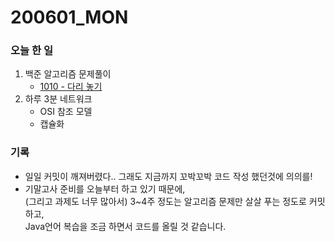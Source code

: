 # 200601_MON
### 오늘 한 일
1. 백준 알고리즘 문제풀이
    - [1010 - 다리 놓기](https://github.com/linear14/algorithm/blob/master/src/algorithm_beakjoon/1010_%EB%8B%A4%EB%A6%AC%20%EB%86%93%EA%B8%B0.kt)
1. 하루 3분 네트워크
    - OSI 참조 모델
    - 캡슐화
  
### 기록
- 일일 커밋이 깨져버렸다..  그래도 지금까지 꼬박꼬박 코드 작성 했던것에 의의를!  
- 기말고사 준비를 오늘부터 하고 있기 때문에,  
(그리고 과제도 너무 많아서) 3~4주 정도는 알고리즘 문제만 살살 푸는 정도로 커밋하고,  
Java언어 복습을 조금 하면서 코드를 올릴 것 같습니다.
